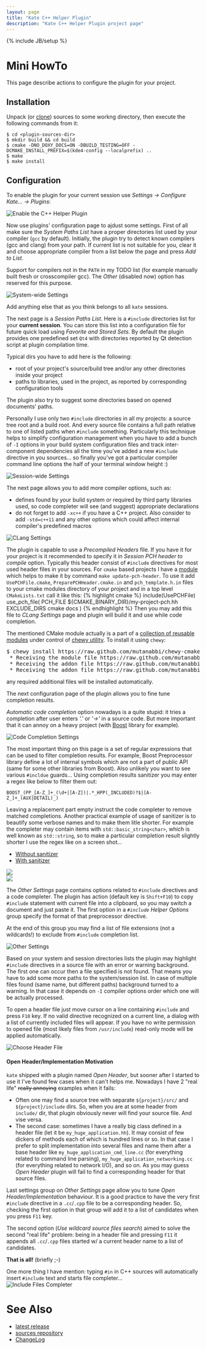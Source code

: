```yaml
---
layout: page
title: "Kate C++ Helper Plugin"
description: "Kate C++ Helper Plugin project page"
---
```

{% include JB/setup %}


Mini HowTo
==========

This page describe actions to configure the plugin for your project.

Installation
------------

Unpack (or <a data-original-title="$ git clone https://github.com/zaufi/kate-cpp-helper-plugin.git" 
href="#" data-toggle="tooltip" data-placement="top" title="">clone</a>) sources to some workng directory, then execute the following commands from it:

    $ cd <plugin-sources-dir>
    $ mkdir build && cd build
    $ cmake -DNO_DOXY_DOCS=ON -DBUILD_TESTING=OFF -DCMAKE_INSTALL_PREFIX=$(kde4-config --localprefix) ..
    $ make
    $ make install



Configuration
-------------

To enable the plugin for your current session use _Settings -> Configure Kate... -> Plugins_:

![Enable the C++ Helper Plugin](assets/images/cpphelper/enable.png "Enable the C++ Helper Plugin")

Now use plugins' configuration page to ajdust some settings. First of all make sure the _System Paths List_
have a proper directories list used by your compiler (`gcc` by default). Initially, the plugin try to detect
known compilers (gcc and clang) from your path. If current list is not suitable for you, clear it and 
choose appropriate compiler from a list below the page and press _Add to List_.

<div class="alert alert-info">
Support for compilers not in the <code>PATH</code> in my TODO list (for example manually built fresh or crosscompiler gcc).
The <em>Other</em> (disabled now) option has reserved for this purpose.
</div>

![System-wide Settings](assets/images/cpphelper/system.png "System-wide Settings")

Add anything else that as you think belongs to all `kate` sessions.

The next page is a _Session Paths List_. Here is a `#include` directories list for your **current session**.
You can store this list into a configuration file for future quick load using _Favorite and Stored Sets_.
By default the plugin provides one predefined set `Qt4` with directories reported by Qt detection script
at plugin compilation time.

Typical dirs you have to add here is the following:
* root of your project's source/build tree and/or any other directories inside your project
* paths to libraries, used in the project, as reported by corresponding configuration tools

The plugin also try to suggest some directories based on opened documents' paths.

<div class="alert alert-info">
Personally I use only two <code>#include</code> directories in all my projects: a source tree root and a build root.
And every source file contains a full path relative to one of listed paths when <code>#include</code> something.
Particularly this technique helps to simplify configuration management when you have to add a bunch of
<code>-I</code> options in your build system configuration files and track inter-component dependencies
all the time you've added a new <code>#include</code> directive in you sources... so finally you've got
a particular compiler command line options the half of your terminal window height :)
</div>

![Session-wide Settings](assets/images/cpphelper/session.png "Session-wide Settings")

The next page allows you to add more compiler options, such as:

* defines found by your build system or required by third party libraries used, so code completer
  will see (and suggest) appropriate declarations
* do not forget to add `-xc++` if you have a C++ project. Also consider to add `-std=c++11` and
  any other options which could affect internal compiler's predefined macros

![CLang Settings](assets/images/cpphelper/clang-settings.png "CLang Settings")

The plugin is capable to use a _Precompiled Headers_ file. If you have it for your project
is it recommended to specify it in _Session PCH header to compile_ option. Typically this header
consist of `#include` directives for most used header files in your sources. For `cmake` based projects
I have a [module](https://github.com/mutanabbi/chewy-cmake-rep/blob/master/UsePCHFile.cmake) which helps
to make it by command `make update-pch-header`. To use it add `UsePCHFile.cmake`,
`PreparePCHHeader.cmake.in` and `pch_template.h.in` files to your cmake modules directory of your project 
and in a top level `CMakeLists.txt` call it like this:
{% highlight cmake %}
include(UsePCHFile)
use_pch_file(
    PCH_FILE ${CMAKE_BINARY_DIR}/my-project-pch.hh
    EXCLUDE_DIRS cmake docs
  )
{% endhighlight %}
Then you may add this file to _CLang Settings_ page and plugin will build it and use while code completion.

<div class="alert alert-success">
The mentioned CMake module actually is a part of a 
<a href="https://github.com/mutanabbi/chewy-cmake-rep" target="_blank" class="alert-link">
collection of reusable modules</a> under control of 
<a href="https://github.com/mutanabbi/chewy" target="_blank" class="alert-link">
chewy utility</a>. To install it using <code>chewy</code>:
<pre>
$ chewy install https://raw.github.com/mutanabbi/chewy-cmake-rep/master/UsePCHFile.cmake
 * Receiving the module file https://raw.github.com/mutanabbi/chewy-cmake-rep/master/UsePCHFile.cmake
 * Receiving the addon file https://raw.github.com/mutanabbi/chewy-cmake-rep/master/PreparePCHHeader.cmake.in
 * Receiving the addon file https://raw.github.com/mutanabbi/chewy-cmake-rep/master/pch_template.h.in
</pre>
any required additional files will be installed automatically.
</div>

The next configuration page of the plugin allows you to fine tune completion results.

<div class="alert alert-danger">
<em>Automatic code completion</em> option nowadays is a quite stupid: it tries a completion 
after user enters <em>'.'</em> or <em>'->'</em> in a source code. But more important that it can annoy on
a heavy project (with <a href="http://boost.org" target="_blank">Boost</a> library for example).
</div>

![Code Completion Settings](assets/images/cpphelper/completion-settings.png "Code Completion Settings")

The most important thing on this page is a set of regular expressions that can be used to filter
completion results. For example, Boost Preprocessor library define a lot of internal symbols which are
not a part of public API (same for some other libraries from Boost). Also unlikely you want to see
various `#incldue` guards... Using completion results sanitizer you may enter a regex like below
to filter them out:

    BOOST_(PP_[A-Z_]+_(\d+|[A-Z])|.*_HPP(_INCLUDED)?$|[A-Z_]+_(AUX|DETAIL)_)

Leaving a replacement part empty instruct the code completer to remove matched completions. Another practical
example of usage of sanitizer is to beautify some verbose names and to make them litle shorter. For example
the completer may contain items with `std::basic_string<char>`, which is well known as `std::string`, so to make
a particular completion result slightly shorter I use the regex like on a screen shot...

<div class="tabbable">
    <ul class="nav nav-tabs">
        <li class="active"><a data-toggle="tab" href="#no-sanitizer">Without sanitizer</a></li>
        <li><a data-toggle="tab" href="#sanitizer">With sanitizer</a></li>
    </ul>
    <div class="tab-content">
        <div id="no-sanitizer" class="tab-pane active">
            <img src="assets/images/cpphelper/sanitizer-disabled.png" class="img-rounded" />
        </div>
        <div id="sanitizer" class="tab-pane">
            <img src="assets/images/cpphelper/sanitizer-enabled.png" class="img-rounded" />
        </div>
    </div>
</div>

The _Other Settings_ page contains options related to `#include` directives and a code completer.
The plugin has action (default key is `Shift+F10`) to copy `#include` statement with current file
into a clipboard, so you may switch a document and just paste it. The first option in a 
_`#include` Helper Options_ group specify the format of that preprocessor directive.

At the end of this group you may find a list of file extensions (not a wildcards!) to exclude from 
`#include` completion list.

![Other Settings](assets/images/cpphelper/other-settings.png "Other Settings")

Based on your system and session directories lists the plugin may highlight `#include` directives
in a source file with an error or warning background. The first one can occur then a file specified is
not found. That means you have to add some more paths to the system/session list. In case of multiple
files found (same name, but different paths) background turned to a warning. In that case it depends
on `-I` compiler options order which one will be actually processed.

To open a header file just move cursor on a line containing `#include` and press `F10` key.
If no valid directive recognized on a current line, a dialog with a list of currently included files will appear.
If you have no write permission to opened file (most likely files from `/usr/include`) read-only
mode will be applied automatically.

![Choose Header File](assets/images/cpphelper/choose-header-dialog.png "Choose Header File")


<div class="alert alert-info">
<h4>Open Header/Implementation Motivation</h4>
<p>
<code>kate</code> shipped with a plugin named <em>Open Header</em>, but sooner after I started to use it I've found
few cases when it can't helps me. Nowadays I have 2 "real life" <del>really annoying</del> examples when it fails:
</p>

<ul>
<li>
Often one may find a source tree with separate <code>${project}/src/</code> and <code>${project}/include</code> dirs.
So, when you are at some header from <code>include/</code> dir, that plugin obviously never will find 
your source file. And vise versa.
</li>

<li>
The second case: sometimes I have a really big class defined in a header file
(let it be <code>my_huge_application.hh</code>). It may consist of few dickers of methods each of which is
hundred lines or so. In that case I prefer to split implementation into several files and name them
after a base header like <code>my_huge_application_cmd_line.cc</code> (for everything related to command 
line parsing), <code>my_huge_application_networking.cc</code> (for everything related to network I/O), 
and so on. As you may guess <em>Open Header</em> plugin will fail to find a corresponding header for that
source files.
</li>
</ul>
</div>

Last settings group on _Other Settings_ page allow you to tune _Open Header/Implementation_ behaviour.
It is a good practice to have the very first `#include` directive in a `.cc`/`.cpp` file to be a corresponding
header. So, checking the first option in that group will add it to a list of candidates when you press `F11` key.

The second option (_Use wildcard source files search_) aimed to solve the second "real life" problem:
being in a header file and pressing `F11` it appends all `.cc`/`.cpp` files started w/ a current header name
to a list of candidates.

**That is all!** (briefly ;-)

<div class="alert alert-info">
One more thing I have mention: typing <code>#in</code> in C++ sources will automatically insert <code>#include</code>
text and starts file completer...
</div>

<img src="assets/images/cpphelper/include-completer.png" class="img-rounded img-responsive" title="Include Files Completer" />

See Also
========

* [latest release](http://kde-apps.org/content/show.php/?content=148606)
* [sources repository](https://github.com/zaufi/kate-cpp-helper-plugin)
* [ChangeLog](https://github.com/zaufi/kate-cpp-helper-plugin/blob/master/Changes.md)
